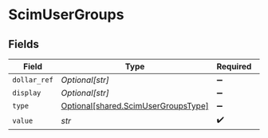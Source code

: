 # ScimUserGroups


## Fields

| Field                                                                            | Type                                                                             | Required                                                                         | Description                                                                      |
| -------------------------------------------------------------------------------- | -------------------------------------------------------------------------------- | -------------------------------------------------------------------------------- | -------------------------------------------------------------------------------- |
| `dollar_ref`                                                                     | *Optional[str]*                                                                  | :heavy_minus_sign:                                                               | N/A                                                                              |
| `display`                                                                        | *Optional[str]*                                                                  | :heavy_minus_sign:                                                               | N/A                                                                              |
| `type`                                                                           | [Optional[shared.ScimUserGroupsType]](../../models/shared/scimusergroupstype.md) | :heavy_minus_sign:                                                               | N/A                                                                              |
| `value`                                                                          | *str*                                                                            | :heavy_check_mark:                                                               | N/A                                                                              |